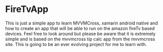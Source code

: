 # FireTvApp

This is just a simple app to learn MVVMCross, xamarin android native and how to create an app that will be able to run on the amazon fireTv based devices.
Feel free to look around but please be aware that it is extremely simple and is based on the mvvmcross tip calc app from the mvvmcross site.
This is going to be an ever evolving project for me to learn with.
